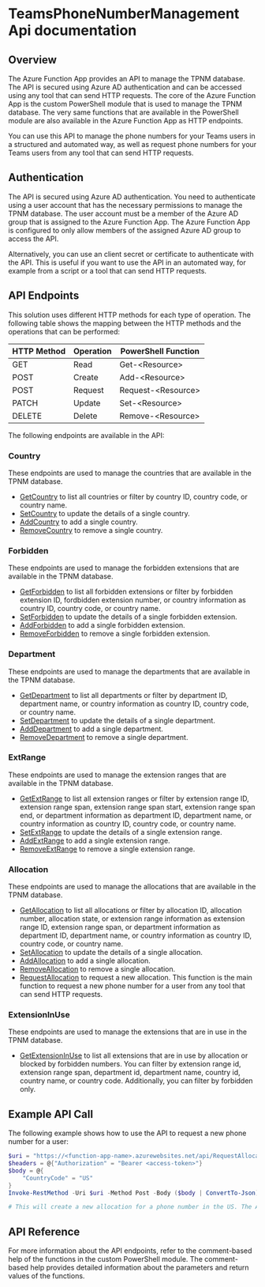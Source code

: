 ﻿# TeamsPhoneNumberManagement Api documentation

## Overview

The Azure Function App provides an API to manage the TPNM database. The API is secured using Azure AD authentication and can be accessed using any tool that can send HTTP requests. The core of the Azure Function App is the custom PowerShell module that is used to manage the TPNM database. The very same functions that are available in the PowerShell module are also available in the Azure Function App as HTTP endpoints.

You can use this API to manage the phone numbers for your Teams users in a structured and automated way, as well as request phone numbers for your Teams users from any tool that can send HTTP requests.

## Authentication

The API is secured using Azure AD authentication. You need to authenticate using a user account that has the necessary permissions to manage the TPNM database. The user account must be a member of the Azure AD group that is assigned to the Azure Function App. The Azure Function App is configured to only allow members of the assigned Azure AD group to access the API.

Alternatively, you can use an client secret or certificate to authenticate with the API. This is useful if you want to use the API in an automated way, for example from a script or a tool that can send HTTP requests.

## API Endpoints

This solution uses different HTTP methods for each type of operation. The following table shows the mapping between the HTTP methods and the operations that can be performed:

| HTTP Method | Operation | PowerShell Function |
|-------------|-----------|---------------------|
| GET         | Read      | Get-\<Resource>     |
| POST        | Create    | Add-\<Resource>     |
| POST        | Request   | Request-\<Resource> |
| PATCH       | Update    | Set-\<Resource>     |
| DELETE      | Delete    | Remove-\<Resource>  |

The following endpoints are available in the API:

### Country

These endpoints are used to manage the countries that are available in the TPNM database.

- [GetCountry](./GetCountry.md) to list all countries or filter by country ID, country code, or country name.
- [SetCountry](./SetCountry.md) to update the details of a single country.
- [AddCountry](./AddCountry.md) to add a single country.
- [RemoveCountry](./RemoveCountry.md) to remove a single country.

### Forbidden

These endpoints are used to manage the forbidden extensions that are available in the TPNM database.

- [GetForbidden](./GetForbidden.md) to list all forbidden extensions or filter by forbidden extension ID, fordbidden extension number, or country information as country ID, country code, or country name.
- [SetForbidden](./SetForbidden.md) to update the details of a single forbidden extension.
- [AddForbidden](./AddForbidden.md) to add a single forbidden extension.
- [RemoveForbidden](./RemoveForbidden.md) to remove a single forbidden extension.

### Department

These endpoints are used to manage the departments that are available in the TPNM database.

- [GetDepartment](./GetDepartment.md) to list all departments or filter by department ID, department name, or country information as country ID, country code, or country name.
- [SetDepartment](./SetDepartment.md) to update the details of a single department.
- [AddDepartment](./AddDepartment.md) to add a single department.
- [RemoveDepartment](./RemoveDepartment.md) to remove a single department.

### ExtRange

These endpoints are used to manage the extension ranges that are available in the TPNM database.

- [GetExtRange](./GetExtRange.md) to list all extension ranges or filter by extension range ID, extension range span, extension range span start, extension range span end, or department information as department ID, department name, or country information as country ID, country code, or country name.
- [SetExtRange](./SetExtRange.md) to update the details of a single extension range.
- [AddExtRange](./AddExtRange.md) to add a single extension range.
- [RemoveExtRange](./RemoveExtRange.md) to remove a single extension range.

### Allocation

These endpoints are used to manage the allocations that are available in the TPNM database.

- [GetAllocation](./GetAllocation.md) to list all allocations or filter by allocation ID, allocation number, allocation state, or extension range information as extension range ID, extension range span, or department information as department ID, department name, or country information as country ID, country code, or country name.
- [SetAllocation](./SetAllocation.md) to update the details of a single allocation.
- [AddAllocation](./AddAllocation.md) to add a single allocation.
- [RemoveAllocation](./RemoveAllocation.md) to remove a single allocation.
- [RequestAllocation](./RequestAllocation.md) to request a new allocation. This function is the main function to request a new phone number for a user from any tool that can send HTTP requests.

### ExtensionInUse

These endpoints are used to manage the extensions that are in use in the TPNM database.

- [GetExtensionInUse](./GetExtensionInUse.md) to list all extensions that are in use by allocation or blocked by forbidden numbers. You can filter by extension range id, extension range span, department id, department name, country id, country name, or country code. Additionally, you can filter by forbidden only.

## Example API Call

The following example shows how to use the API to request a new phone number for a user:

```powershell
$uri = "https://<function-app-name>.azurewebsites.net/api/RequestAllocation"
$headers = @{"Authorization" = "Bearer <access-token>"}
$body = @{
    "CountryCode" = "US"
}
Invoke-RestMethod -Uri $uri -Method Post -Body ($body | ConvertTo-Json) -ContentType "application/json"

# This will create a new allocation for a phone number in the US. The API will return the new allocation ID, the new phone number, and the extension range that the phone number belongs to.
```

## API Reference

For more information about the API endpoints, refer to the comment-based help of the functions in the custom PowerShell module. The comment-based help provides detailed information about the parameters and return values of the functions.
